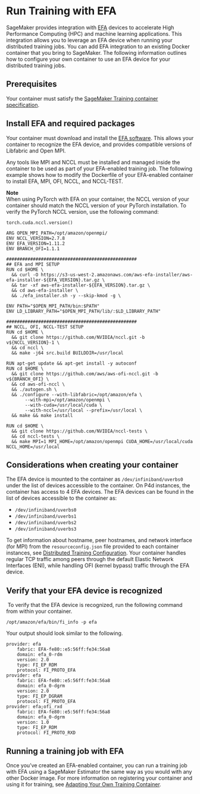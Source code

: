 # Run Training with EFA<a name="your-algorithms-training-efa"></a>

 SageMaker provides integration with [EFA](https://docs.aws.amazon.com/AWSEC2/latest/UserGuide/efa.html) devices to accelerate High Performance Computing \(HPC\) and machine learning applications\. This integration allows you to leverage an EFA device when running your distributed training jobs\.  You can add EFA integration to an existing Docker container that you bring to SageMaker\. The following information outlines how to configure your own container to use an EFA device for your distributed training jobs\. 

## Prerequisites<a name="your-algorithms-training-efa-prereq"></a>

 Your container must satisfy the [SageMaker Training container specification](https://docs.aws.amazon.com/sagemaker/latest/dg/your-algorithms-training-algo-dockerfile.html)\.  

## Install EFA and required packages<a name="your-algorithms-training-efa-install"></a>

Your container must download and install the [ EFA software](https://docs.aws.amazon.com/AWSEC2/latest/UserGuide/efa-start.html)\. This allows your container to recognize the EFA device, and provides compatible versions of Libfabric and Open MPI\. 

Any tools like MPI and NCCL must be installed and managed inside the container to be used as part of your EFA\-enabled training job\. The following example shows how to modify the Dockerfile of your EFA\-enabled container to install EFA, MPI, OFI, NCCL, and NCCL\-TEST\. 

**Note**  
When using PyTorch with EFA on your container, the NCCL version of your container should match the NCCL version of your PyTorch installation\. To verify the PyTorch NCCL version, use the following command:  

```
torch.cuda.nccl.version()
```

```
ARG OPEN_MPI_PATH=/opt/amazon/openmpi/
ENV NCCL_VERSION=2.7.8
ENV EFA_VERSION=1.11.2
ENV BRANCH_OFI=1.1.1

#################################################
## EFA and MPI SETUP
RUN cd $HOME \
  && curl -O https://s3-us-west-2.amazonaws.com/aws-efa-installer/aws-efa-installer-${EFA_VERSION}.tar.gz \
  && tar -xf aws-efa-installer-${EFA_VERSION}.tar.gz \
  && cd aws-efa-installer \
  && ./efa_installer.sh -y --skip-kmod -g \

ENV PATH="$OPEN_MPI_PATH/bin:$PATH"
ENV LD_LIBRARY_PATH="$OPEN_MPI_PATH/lib/:$LD_LIBRARY_PATH"

#################################################
## NCCL, OFI, NCCL-TEST SETUP
RUN cd $HOME \
  && git clone https://github.com/NVIDIA/nccl.git -b v${NCCL_VERSION}-1 \
  && cd nccl \
  && make -j64 src.build BUILDDIR=/usr/local

RUN apt-get update && apt-get install -y autoconf
RUN cd $HOME \
  && git clone https://github.com/aws/aws-ofi-nccl.git -b v${BRANCH_OFI} \
  && cd aws-ofi-nccl \
  && ./autogen.sh \
  && ./configure --with-libfabric=/opt/amazon/efa \
       --with-mpi=/opt/amazon/openmpi \
       --with-cuda=/usr/local/cuda \
       --with-nccl=/usr/local --prefix=/usr/local \
  && make && make install
  
RUN cd $HOME \
  && git clone https://github.com/NVIDIA/nccl-tests \
  && cd nccl-tests \
  && make MPI=1 MPI_HOME=/opt/amazon/openmpi CUDA_HOME=/usr/local/cuda NCCL_HOME=/usr/local
```

## Considerations when creating your container<a name="your-algorithms-training-efa-considerations"></a>

The EFA device is mounted to the container as `/dev/infiniband/uverbs0` under the list of devices accessible to the container\. On P4d instances, the container has access to 4 EFA devices\. The EFA devices can be found in the list of devices accessible to the container as: 
+  `/dev/infiniband/uverbs0` 
+  `/dev/infiniband/uverbs1` 
+  `/dev/infiniband/uverbs2` 
+  `/dev/infiniband/uverbs3` 

 To get information about hostname, peer hostnames, and network interface \(for MPI\) from the `resourceconfig.json` file provided to each container instances, see [Distributed Training Configuration](https://docs.aws.amazon.com/sagemaker/latest/dg/your-algorithms-training-algo-running-container.html#your-algorithms-training-algo-running-container-dist-training)\. Your container handles regular TCP traffic among peers through the default Elastic Network Interfaces \(ENI\), while handling OFI \(kernel bypass\) traffic through the EFA device\. 

## Verify that your EFA device is recognized<a name="your-algorithms-training-efa-verify"></a>

  To verify that the EFA device is recognized, run the following command from within your container\. 

```
/opt/amazon/efa/bin/fi_info -p efa
```

Your output should look similar to the following\.

```
provider: efa
    fabric: EFA-fe80::e5:56ff:fe34:56a8
    domain: efa_0-rdm
    version: 2.0
    type: FI_EP_RDM
    protocol: FI_PROTO_EFA
provider: efa
    fabric: EFA-fe80::e5:56ff:fe34:56a8
    domain: efa_0-dgrm
    version: 2.0
    type: FI_EP_DGRAM
    protocol: FI_PROTO_EFA
provider: efa;ofi_rxd
    fabric: EFA-fe80::e5:56ff:fe34:56a8
    domain: efa_0-dgrm
    version: 1.0
    type: FI_EP_RDM
    protocol: FI_PROTO_RXD
```

## Running a training job with EFA<a name="your-algorithms-training-efa-run"></a>

 Once you’ve created an EFA\-enabled container, you can run a training job with EFA using a SageMaker Estimator the same way as you would with any other Docker image\. For more information on registering your container and using it for training, see [Adapting Your Own Training Container](https://docs.aws.amazon.com/sagemaker/latest/dg/adapt-training-container.html#byoc-training-step5)\.
